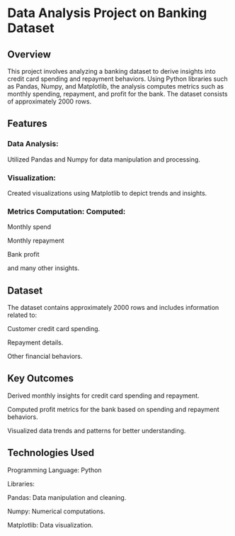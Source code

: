 # Data Analysis Project on Banking Dataset

## Overview

This project involves analyzing a banking dataset to derive insights into credit card spending and repayment behaviors. Using Python libraries such as Pandas, Numpy, and Matplotlib, the analysis computes metrics such as monthly spending, repayment, and profit for the bank. The dataset consists of approximately 2000 rows.

## Features

### Data Analysis: 
Utilized Pandas and Numpy for data manipulation and processing.

### Visualization: 
Created visualizations using Matplotlib to depict trends and insights.

### Metrics Computation: Computed:

Monthly spend

Monthly repayment

Bank profit

and many other insights.

## Dataset

The dataset contains approximately 2000 rows and includes information related to:

Customer credit card spending.

Repayment details.

Other financial behaviors.

## Key Outcomes

Derived monthly insights for credit card spending and repayment.

Computed profit metrics for the bank based on spending and repayment behaviors.

Visualized data trends and patterns for better understanding.

## Technologies Used

Programming Language: Python

Libraries:

Pandas: Data manipulation and cleaning.

Numpy: Numerical computations.

Matplotlib: Data visualization.